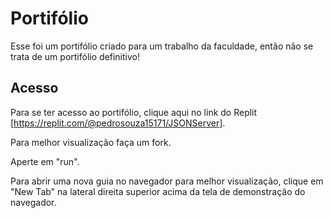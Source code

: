 # Portifólio
Esse foi um portifólio criado para um trabalho da faculdade, então não se trata de um portifólio definitivo!

## Acesso
Para se ter acesso ao portifólio, clique aqui no link do Replit [https://replit.com/@pedrosouza15171/JSONServer].

Para melhor visualização faça um fork.

Aperte em "run".

Para abrir uma nova guia no navegador para melhor visualização, clique em "New Tab" na lateral direita superior acima da tela de demonstração do navegador.
